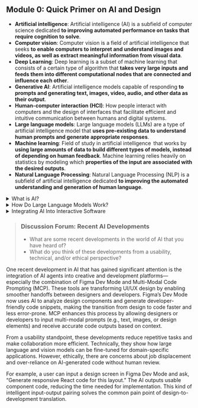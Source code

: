 ## Module 0: Quick Primer on AI and Design

- **Artificial intelligence**: Artificial intelligence (AI) is a subfield of computer science dedicated **to improving automated performance on tasks that require cognition to solve**.  
- **Computer vision**: Computer vision is a field of artificial intelligence that seeks **to enable computers to interpret and understand images and videos, as well as extract meaningful information from visual data**.   
- **Deep Learning**: Deep learning is a subset of machine learning that consists of a certain type of algorithm that **takes very large inputs and feeds them into different computational nodes that are connected and influence each other**.  
- **Generative AI**: Artificial intelligence models capable of responding **to prompts and generating text, images, video, audio, and other data as their output**.  
- **Human-computer interaction (HCI)**: How people interact with computers and the design of interfaces that facilitate efficient and intuitive communication between humans and digital systems.  
- **Large language models**: Large language models (LLMs) are a type of artificial intelligence model that **uses pre-existing data to understand human prompts and generate appropriate responses**.  
- **Machine learning**: Field of study in artificial intelligence  that works by **using large amounts of data to build different types of models, instead of depending on human feedback**. Machine learning relies heavily on statistics by modeling which **properties of the input are associated with the desired outputs**.    
- **Natural Language Processing**: Natural Language Processing (NLP) is a subfield of artificial intelligence dedicated **to improving the automated understanding and generation of human language**.   


<details>
  <summary>What is AI?</summary>

- the first thing we need to recognize when dealing with AI-powered systems is that in order to get good results, we need to be very precise about two things: the **input** and the **output**.
- “Almost all of AI’s recent progress is through one type, in which some input data (A) is used to quickly generate some simple response (B).” 
- almost all of AI’s recent progress maps input to output in some way. You cannot simply point AI at a problem and assume that it will know what to do. Instead, you need to first be clear with yourself about what the expected inputs and outputs are. What is going to get passed to the AI, and what is it supposed to do with that input, concretely? 
- Having a clear understanding of your input and output will provide a significant advantage when leveraging AI.

| Application    | Input       | Output                                |
|----------------|-------------|---------------------------------------|
| Photo editing  | Picture     | Picture without background            |
| Blog marketing | Blog post   | Catchy headline                       |
| Translation    | English phrase | French phrase                      |

#### Machine Learning
- In machine learning, we don't tell the algorithm how to solve the problem — **we give it lots of examples of solved problems, and ask the algorithm to learn to do the same thing**. 
- Machine learning relies heavily on the field of statistics, **modeling which properties of the input are associated with the desired outputs**.
- machine learning is the solution of AI problems **through big data and by building models trained on top of that data**.

#### Deep Learning
-  In a deep learning algorithm, **the system passes the inputs to a set of very simple nodes** (left side of diagram), and **these nodes pass information to deeper layers, eventually converging into an output** (right side of diagram). **Simple atoms that connect to each other to compute complex functions**.
- Instead of providing these models with large amounts of data and training them from scratch, **large language models (LLMs) are typically pre-trained by using public databases** such as the internet and then are given further training to follow our instructions.
- The large language models are then made available either via an API (e.g., OpenAI) or open source (e.g., Meta). Instead of requiring a ton of training data, in this case we need to focus on **telling the model what it needs to do** (as on the next page).
</details>


<details>
  <summary>How Do Large Language Models Work?</summary>

- After collecting this data, the model begins with a process that is called **"pretraining"**. 
- In large language models such as what you see in ChatGPT, pretraining uses the training data to teach the model to complete a simple task, **most commonly predicting the next word in sentences from that data**.

#### Instruction Tuning
Typically, instruction tuning is done by gathering big datasets of example inputs and outputs, where the input is an instruction and the output is an example of the model following that input.

- the pretraining and instruction tuning are steps that most publicly available LLMs have completed already: they just work out of the box.
- We can just use an API to access these models or host a pretrained, open-source model.
- You can use an API and just provide it with a prompt, or text request
- This is the general architecture for most of the generative AI applications today: use a pre-trained model, feed it inputs and a prompt, and trust that the model has already been trained to respond effectively.

#### Fine Tuning and Value Alignment
-  Fine tuning allows us to specialize a model for tasks that it might not be able to do out of the box, by providing more training examples of how it should behave on our specific task. 
</details>

<details>
  <summary>Integrating AI Into Interactive Software</summary>

  - **Webex** are speech-to-text capabilities and large language models for summarization. 
    - The input in this case would be the audio of the meeting
    - The output would be its summary
  - Microsoft integrates OpenAI into **Copilot**. 
    - The input would be text that you want the assistant to analyze 
    - The output would be a response of what you asked it to do
  - **Netflix** uses what is known as a recommender system, which uses deep learning algorithms to analyze and suggest options for the user. 
    - The input in this scenario is what people “liked” or viewed on the platform
    - The output will be what people might “like” or view
  - **ChatGPT** is a large language model built on deep learning algorithms. 
    - The inputs are what people ask it
    - The outputs are written or spoken answers. Users can also add rules for it to handle specific commands
  - **Stitch Fix** uses a recommender system similar to how Netflix recommends movies and shows
    - The inputs in this case are what customers have liked or bought
    - the outputs are potential clothing items based on previous purchases or liked items
  - **Zillow** is an example of a product that uses computer vision and deep learning regression
    - The inputs are images of properties 
    - The outputs are the sale costs of those properties
  - **Fraud detection software**
    - The input would be a client’s regular financial activity
    - The output would be the client’s latest financial action, and whether it matches the client’s regular activity or not
  - **Medicine case** can be achieved through deep learning regression
    - The inputs would be a user’s sensor values from their smart watch
    - The outputs would be their estimated glucose levels
  </details>

> ### Discussion Forum: Recent AI Developments
> - What are some recent developments in the world of AI that you have heard of? 
> - What do you think of these developments from a usability, technical, and/or ethical perspective?

  One recent development in AI that has gained significant attention is the integration of AI agents into creative and development platforms—especially the combination of Figma Dev Mode and Multi-Modal Code Prompting (MCP). These tools are transforming UI/UX design by enabling smoother handoffs between designers and developers. Figma’s Dev Mode now uses AI to analyze design components and generate developer-friendly code snippets, making the transition from design to code faster and less error-prone. MCP enhances this process by allowing designers or developers to input multi-modal prompts (e.g., text, images, or design elements) and receive accurate code outputs based on context.

  From a usability standpoint, these developments reduce repetitive tasks and make collaboration more efficient. Technically, they show how large language and vision models can be fine-tuned for domain-specific applications. However, ethically, there are concerns about job displacement and over-reliance on AI-generated code without human review.

  For example, a user can input a design screen in Figma Dev Mode and ask, “Generate responsive React code for this layout.” The AI outputs usable component code, reducing the time needed for implementation. This kind of intelligent input-output pairing solves the common pain point of design-to-development translation.




